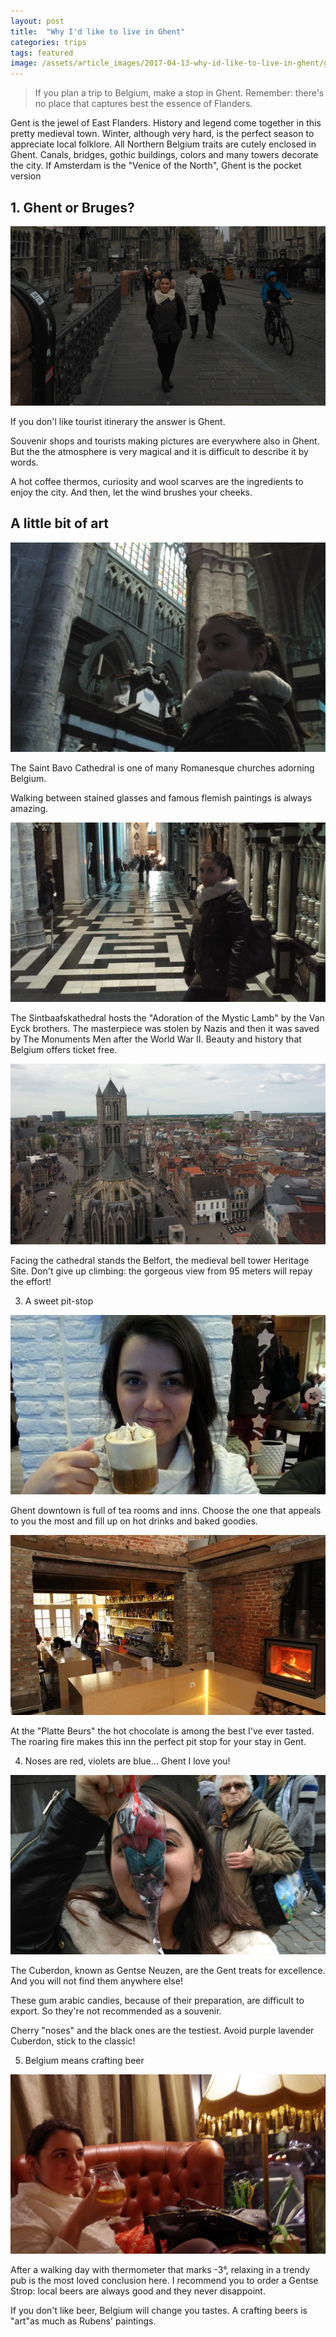 ```yaml
---
layout: post
title:  "Why I'd like to live in Ghent"
categories: trips
tags: featured
image: /assets/article_images/2017-04-13-why-id-like-to-live-in-ghent/ghent.jpg
---
```


> If you plan a trip to Belgium, make a stop in Ghent. Remember: there's no place that captures best the essence of  Flanders.

Gent is the jewel of East Flanders. History and legend come together in this pretty medieval town. Winter, although very hard, is the perfect season to appreciate local folklore. All Northern Belgium traits are cutely enclosed in Ghent. Canals, bridges, gothic buildings, colors and many towers decorate the city. If Amsterdam is the "Venice of the North", Ghent is the pocket version

## 1. Ghent or Bruges?

![Ghent's main square](/assets/article_images/2017-04-13-why-id-like-to-live-in-ghent/gent-vs-bruges.jpg)

If you don'l like tourist itinerary the answer is Ghent.

Souvenir shops and tourists making pictures are everywhere also in Ghent. But the the atmosphere is very magical and it is difficult to describe it by words.

A hot coffee thermos, curiosity and wool scarves are the ingredients to enjoy the city. And then, let the wind brushes your cheeks.

## A little bit of art

![Ghent's Cathedral](/assets/article_images/2017-04-13-why-id-like-to-live-in-ghent/gent-cattedrale.jpg)

The Saint Bavo Cathedral is one of many Romanesque churches adorning Belgium.

Walking between stained glasses and famous flemish paintings is always amazing.

![Ghent's Cathedral](/assets/article_images/2017-04-13-why-id-like-to-live-in-ghent/gent-cattedrale-interno.jpg)

The Sintbaafskathedral hosts the "Adoration of the Mystic Lamb" by the Van Eyck brothers. The masterpiece was stolen by Nazis and then it was saved by The Monuments Men after the World War II. Beauty and history that Belgium offers ticket free.

![Ghent Belfort Landscape](/assets/article_images/2017-04-13-why-id-like-to-live-in-ghent/gent-belfort-paesaggio.jpg)

Facing the cathedral stands the Belfort, the medieval bell tower Heritage Site. Don't give up climbing: the gorgeous view from 95 meters will repay the effort!

3.  A sweet pit-stop

![A hot chocolate](/assets/article_images/2017-04-13-why-id-like-to-live-in-ghent/gent-cioccolato.jpg)

Ghent downtown is full of tea rooms and inns. Choose the one that appeals to you the most and fill up on hot drinks and baked goodies.

![Gentse Strop](/assets/article_images/2017-04-13-why-id-like-to-live-in-ghent/gent-gentse-strop.jpg)

At the "Platte Beurs" the hot chocolate is among the best I've ever tasted. The roaring fire makes this inn the perfect pit stop for your stay in Gent.

4. Noses are red, violets are blue... Ghent I love you!

![Gentse Neuzen](/assets/article_images/2017-04-13-why-id-like-to-live-in-ghent/gent-gentse-neuzen.jpg)

The Cuberdon, known as Gentse Neuzen, are the Gent treats for excellence. And you will not find them anywhere else!

These gum arabic candies, because of their preparation, are difficult to export.  So they're not recommended as a souvenir.

Cherry "noses" and the black ones are the testiest. Avoid purple lavender Cuberdon, stick to the classic!

5. Belgium means crafting beer

![Gent beer](/assets/article_images/2017-04-13-why-id-like-to-live-in-ghent/gent-birra-artigianale.jpg)

After a walking day with thermometer that marks -3°, relaxing in a trendy pub is the most loved conclusion here. I recommend you to order a Gentse Strop: local beers are always good and they never disappoint.

If you don't like beer, Belgium will change you tastes. A crafting beers is "art"as much as Rubens' paintings.
